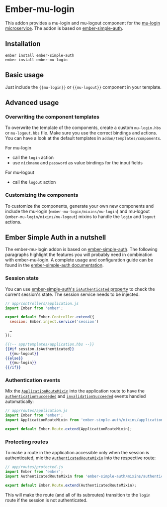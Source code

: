 # Ember-mu-login

This addon provides a mu-login and mu-logout component for the [mu-login microservice](https://github.com/mu-semtech/login-service). The addon is based on [ember-simple-auth](https://github.com/simplabs/ember-simple-auth).

## Installation
```
ember install ember-simple-auth
ember install ember-mu-login
```

## Basic usage
Just include the `{{mu-login}}` or `{{mu-logout}}` component in your template.


## Advanced usage

### Overwriting the component templates
To overwrite the template of the components, create a custom `mu-login.hbs` or `mu-logout.hbs` file. Make sure you use the correct bindings and actions. You can have a look at the default templates in `addon/templates/components`.

For mu-login
  - call the `login` action
  - use `nickname` and `password` as value bindings for the input fields

For mu-logout
  - call the `logout` action

### Customizing the components
To customize the components, generate your own new components and include the mu-login (`ember-mu-login/mixins/mu-login`) and mu-logout (`ember-mu-login/mixins/mu-logout`) mixins to handle the `login` and `logout` actions. 


## Ember Simple Auth in a nutshell
The ember-mu-login addon is based on [ember-simple-auth](https://github.com/simplabs/ember-simple-auth). The following paragraphs highlight the features you will probably need in combination with ember-mu-login. A complete usage and configuration guide can be found in the [ember-simple-auth documentation](https://github.com/simplabs/ember-simple-auth).

### Session state
You can use [ember-simple-auth's `isAuthenticated` property](https://github.com/simplabs/ember-simple-auth#basic-usage) to check the current session's state. The session service needs to be injected. 

```js
// app/controllers/application.js
import Ember from 'ember';

export default Ember.Controller.extend({
  session: Ember.inject.service('session')

  …
});
```

```handlebars
{{!-- app/templates/application.hbs --}}
{{#if session.isAuthenticated}}
  {{mu-logout}}
{{else}}
  {{mu-login}}
{{/if}}
```

### Authentication events
Mix the [`ApplicationRouteMixin`](http://ember-simple-auth.com/api/classes/ApplicationRouteMixin.html)
into the application route to have the [`authenticationSucceeded`](http://ember-simple-auth.com/api/classes/SessionService.html#event_authenticationSucceeded)
and [`invalidationSucceeded`](http://ember-simple-auth.com/api/classes/SessionService.html#event_invalidationSucceeded)
events handled automatically:

```js
// app/routes/application.js
import Ember from 'ember';
import ApplicationRouteMixin from 'ember-simple-auth/mixins/application-route-mixin';

export default Ember.Route.extend(ApplicationRouteMixin);
```

### Protecting routes
To make a route in the application accessible only when the session is authenticated, mix the
[`AuthenticatedRouteMixin`](http://ember-simple-auth.com/api/classes/AuthenticatedRouteMixin.html)
into the respective route:

```js
// app/routes/protected.js
import Ember from 'ember';
import AuthenticatedRouteMixin from 'ember-simple-auth/mixins/authenticated-route-mixin';

export default Ember.Route.extend(AuthenticatedRouteMixin);
```

This will make the route (and all of its subroutes) transition to the `login` route if the session is not authenticated.
